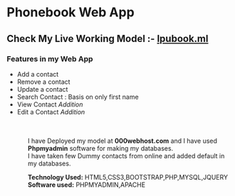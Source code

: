 # Phonebook Web App

## Check My Live Working Model :- <a href="http://www.lpubook.ml">lpubook.ml</a>
### Features in my Web App
<ul>
  <li>Add a contact
<li> Remove a contact
<li> Update a contact 
    <li>Search Contact : Basis on only first name
  <li>View Contact  <i>Addition</i/>
  <li>Edit a Contact  <i>Addition</i>

  <ul/>
<br/>
<br/>

I have Deployed my model at <b>000webhost.com</b> and I have used <b>Phpmyadmin</b> software for making my databases.
  <br/>
I have taken few Dummy contacts from online and added default in my databases.

<b> Technology Used:</b> HTML5,CSS3,BOOTSTRAP,PHP,MYSQL,JQUERY<br/>
<b>Software used:</b> PHPMYADMIN,APACHE
